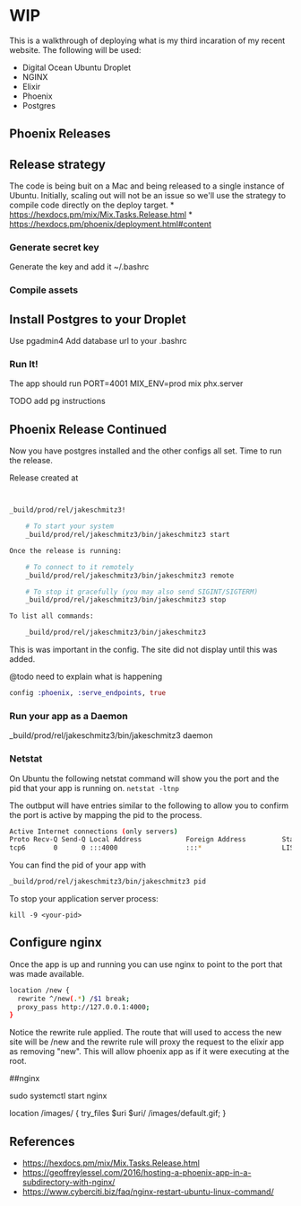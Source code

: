 
# WIP

This is a walkthrough of deploying what is my third incaration of my recent website. The following will be used:
* Digital Ocean Ubuntu Droplet
* NGINX
* Elixir
* Phoenix
* Postgres

## Phoenix Releases

## Release strategy
The code is being buit on a Mac and being released to a single instance of Ubuntu. Initially, scaling out will not be an issue so we'll use the strategy to compile code directly on the deploy target.
    * https://hexdocs.pm/mix/Mix.Tasks.Release.html
    * https://hexdocs.pm/phoenix/deployment.html#content

### Generate secret key
Generate the key and add it ~/.bashrc

### Compile assets

## Install Postgres to your Droplet

Use pgadmin4
Add database url to your .bashrc

### Run It!
The app should run
PORT=4001 MIX_ENV=prod mix phx.server

TODO add pg instructions

## Phoenix Release Continued

Now you have postgres installed and the other configs all set.  Time to run the release.

Release created at

```Bash


_build/prod/rel/jakeschmitz3!

    # To start your system
    _build/prod/rel/jakeschmitz3/bin/jakeschmitz3 start

Once the release is running:

    # To connect to it remotely
    _build/prod/rel/jakeschmitz3/bin/jakeschmitz3 remote

    # To stop it gracefully (you may also send SIGINT/SIGTERM)
    _build/prod/rel/jakeschmitz3/bin/jakeschmitz3 stop

To list all commands:

    _build/prod/rel/jakeschmitz3/bin/jakeschmitz3
```


This is was important in the config. The site did not display until this was added.

@todo need to explain what is happening

```Elixir
config :phoenix, :serve_endpoints, true
```

### Run your app as a Daemon

_build/prod/rel/jakeschmitz3/bin/jakeschmitz3 daemon

### Netstat

On Ubuntu the following netstat command will show you the port and the pid that your app is running on.
`
netstat -ltnp
`

The outbput will have entries similar to the following to allow you to confirm the port is active by mapping the pid to the process.

```Bash
Active Internet connections (only servers)
Proto Recv-Q Send-Q Local Address           Foreign Address         State       PID/Program name    
tcp6       0      0 :::4000                 :::*                    LISTEN      30142/beam.smp
```

You can find the pid of your app with


```Bash
_build/prod/rel/jakeschmitz3/bin/jakeschmitz3 pid
```

To stop your application server process:

`
kill -9 <your-pid>
`

## Configure nginx

Once the app is up and running you can use nginx to point to the port that was made available.

```Bash
location /new {
  rewrite ^/new(.*) /$1 break;
  proxy_pass http://127.0.0.1:4000;
}
```

Notice the rewrite rule applied. The route that will used to access the new site will be /new and the rewrite rule will proxy the request to the elixir app as removing "new".  This will allow phoenix app as if it were executing at the root.

##nginx

sudo systemctl start nginx

location /images/ {
    try_files $uri $uri/ /images/default.gif;
}

## References
* https://hexdocs.pm/mix/Mix.Tasks.Release.html
* https://geoffreylessel.com/2016/hosting-a-phoenix-app-in-a-subdirectory-with-nginx/
* https://www.cyberciti.biz/faq/nginx-restart-ubuntu-linux-command/
